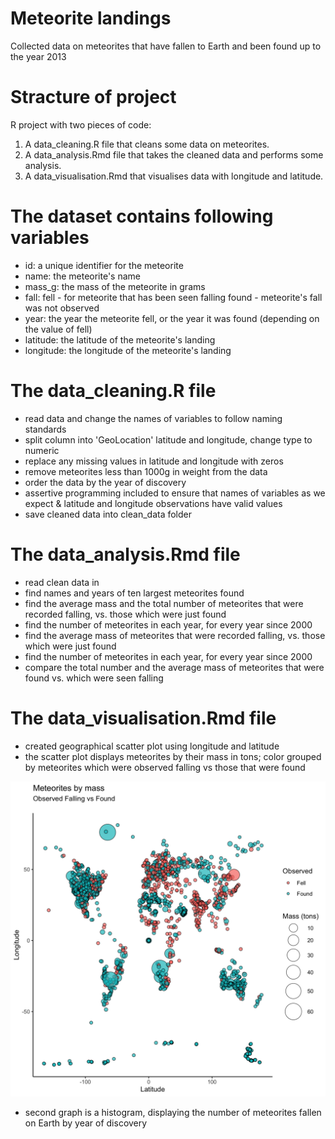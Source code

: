 # Meteorite landings
Collected data on meteorites that have fallen to Earth and been found up to the year 2013

# Stracture of project
R project with two pieces of code:
1. A data_cleaning.R file that cleans some data on meteorites.
2. A data_analysis.Rmd file that takes the cleaned data and performs some analysis.
3. A data_visualisation.Rmd that visualises data with longitude and latitude.

# The dataset contains following variables
- id: a unique identifier for the meteorite
- name: the meteorite's name
- mass_g: the mass of the meteorite in grams
- fall: fell - for meteorite that has been seen falling
        found - meteorite's fall was not observed 
- year: the year the meteorite fell, or the year it was found (depending on the value of fell)
- latitude: the latitude of the meteorite's landing
- longitude: the longitude of the meteorite's landing

# The data_cleaning.R file
- read data and change the names of variables to follow naming standards
- split column into 'GeoLocation' latitude and longitude, change type to numeric
- replace any missing values in latitude and longitude with zeros
- remove meteorites less than 1000g in weight from the data
- order the data by the year of discovery
- assertive programming included to ensure that names of variables as we expect & latitude and longitude observations have valid values
- save cleaned data into clean_data folder

# The data_analysis.Rmd file
- read clean data in
- find names and years of ten largest meteorites found
- find the average mass and the total number of meteorites that were recorded falling, vs. those which were just found
- find the number of meteorites in each year, for every year since 2000
- find the average mass of meteorites that were recorded falling, vs. those which were just found
- find the number of meteorites in each year, for every year since 2000
- compare the total number and the average mass of meteorites that were found vs. which were seen falling

# The data_visualisation.Rmd file
- created geographical scatter plot using longitude and latitude 
- the scatter plot displays meteorites by their mass in tons; color grouped by meteorites which were observed falling vs those that were found

![](images/scatter_plot.png)

- second graph is a histogram, displaying the number of meteorites fallen on Earth by year of discovery